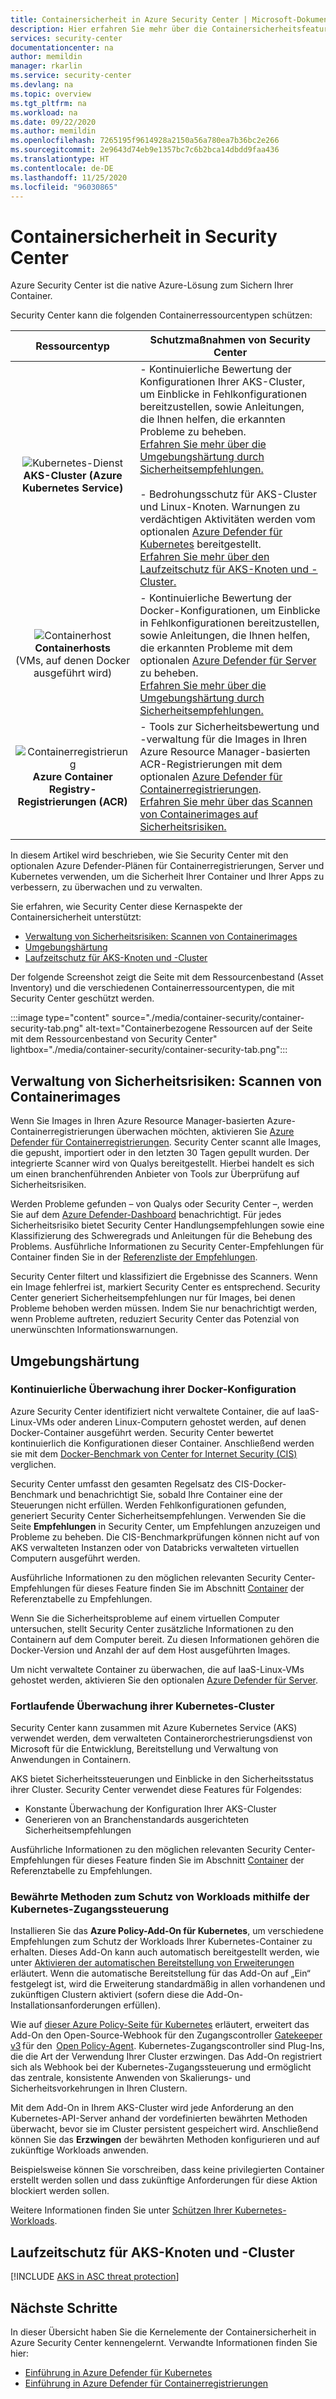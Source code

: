 ```yaml
---
title: Containersicherheit in Azure Security Center | Microsoft-Dokumentation
description: Hier erfahren Sie mehr über die Containersicherheitsfeatures von Security Center.
services: security-center
documentationcenter: na
author: memildin
manager: rkarlin
ms.service: security-center
ms.devlang: na
ms.topic: overview
ms.tgt_pltfrm: na
ms.workload: na
ms.date: 09/22/2020
ms.author: memildin
ms.openlocfilehash: 7265195f9614928a2150a56a780ea7b36bc2e266
ms.sourcegitcommit: 2e9643d74eb9e1357bc7c6b2bca14dbdd9faa436
ms.translationtype: HT
ms.contentlocale: de-DE
ms.lasthandoff: 11/25/2020
ms.locfileid: "96030865"
---
```

# <a name="container-security-in-security-center"></a>Containersicherheit in Security Center

Azure Security Center ist die native Azure-Lösung zum Sichern Ihrer Container.

Security Center kann die folgenden Containerressourcentypen schützen:

| Ressourcentyp | Schutzmaßnahmen von Security Center |
|:--------------------:|-----------|
| ![Kubernetes-Dienst](./media/security-center-virtual-machine-recommendations/icon-kubernetes-service-rec.png)<br>**AKS-Cluster (Azure Kubernetes Service)** | - Kontinuierliche Bewertung der Konfigurationen Ihrer AKS-Cluster, um Einblicke in Fehlkonfigurationen bereitzustellen, sowie Anleitungen, die Ihnen helfen, die erkannten Probleme zu beheben.<br>[Erfahren Sie mehr über die Umgebungshärtung durch Sicherheitsempfehlungen.](#environment-hardening)<br><br>- Bedrohungsschutz für AKS-Cluster und Linux-Knoten. Warnungen zu verdächtigen Aktivitäten werden vom optionalen [Azure Defender für Kubernetes](defender-for-kubernetes-introduction.md) bereitgestellt.<br>[Erfahren Sie mehr über den Laufzeitschutz für AKS-Knoten und -Cluster.](#run-time-protection-for-aks-nodes-and-clusters)|
| ![Containerhost](./media/security-center-virtual-machine-recommendations/icon-container-host-rec.png)<br>**Containerhosts**<br>(VMs, auf denen Docker ausgeführt wird) | - Kontinuierliche Bewertung der Docker-Konfigurationen, um Einblicke in Fehlkonfigurationen bereitzustellen, sowie Anleitungen, die Ihnen helfen, die erkannten Probleme mit dem optionalen [Azure Defender für Server](defender-for-servers-introduction.md) zu beheben.<br>[Erfahren Sie mehr über die Umgebungshärtung durch Sicherheitsempfehlungen.](#environment-hardening)|
| ![Containerregistrierung](./media/security-center-virtual-machine-recommendations/icon-container-registry-rec.png)<br>**Azure Container Registry-Registrierungen (ACR)** | - Tools zur Sicherheitsbewertung und -verwaltung für die Images in Ihren Azure Resource Manager-basierten ACR-Registrierungen mit dem optionalen [Azure Defender für Containerregistrierungen](defender-for-container-registries-introduction.md).<br>[Erfahren Sie mehr über das Scannen von Containerimages auf Sicherheitsrisiken.](#vulnerability-management---scanning-container-images) |
|||

In diesem Artikel wird beschrieben, wie Sie Security Center mit den optionalen Azure Defender-Plänen für Containerregistrierungen, Server und Kubernetes verwenden, um die Sicherheit Ihrer Container und Ihrer Apps zu verbessern, zu überwachen und zu verwalten.

Sie erfahren, wie Security Center diese Kernaspekte der Containersicherheit unterstützt:

- [Verwaltung von Sicherheitsrisiken: Scannen von Containerimages](#vulnerability-management---scanning-container-images)
- [Umgebungshärtung](#environment-hardening)
- [Laufzeitschutz für AKS-Knoten und -Cluster](#run-time-protection-for-aks-nodes-and-clusters)

Der folgende Screenshot zeigt die Seite mit dem Ressourcenbestand (Asset Inventory) und die verschiedenen Containerressourcentypen, die mit Security Center geschützt werden.

:::image type="content" source="./media/container-security/container-security-tab.png" alt-text="Containerbezogene Ressourcen auf der Seite mit dem Ressourcenbestand von Security Center" lightbox="./media/container-security/container-security-tab.png":::

## <a name="vulnerability-management---scanning-container-images"></a>Verwaltung von Sicherheitsrisiken: Scannen von Containerimages

Wenn Sie Images in Ihren Azure Resource Manager-basierten Azure-Containerregistrierungen überwachen möchten, aktivieren Sie [Azure Defender für Containerregistrierungen](defender-for-container-registries-introduction.md). Security Center scannt alle Images, die gepusht, importiert oder in den letzten 30 Tagen gepullt wurden. Der integrierte Scanner wird von Qualys bereitgestellt. Hierbei handelt es sich um einen branchenführenden Anbieter von Tools zur Überprüfung auf Sicherheitsrisiken.

Werden Probleme gefunden – von Qualys oder Security Center –, werden Sie auf dem [Azure Defender-Dashboard](azure-defender-dashboard.md) benachrichtigt. Für jedes Sicherheitsrisiko bietet Security Center Handlungsempfehlungen sowie eine Klassifizierung des Schweregrads und Anleitungen für die Behebung des Problems. Ausführliche Informationen zu Security Center-Empfehlungen für Container finden Sie in der [Referenzliste der Empfehlungen](recommendations-reference.md#recs-containers).

Security Center filtert und klassifiziert die Ergebnisse des Scanners. Wenn ein Image fehlerfrei ist, markiert Security Center es entsprechend. Security Center generiert Sicherheitsempfehlungen nur für Images, bei denen Probleme behoben werden müssen. Indem Sie nur benachrichtigt werden, wenn Probleme auftreten, reduziert Security Center das Potenzial von unerwünschten Informationswarnungen.

## <a name="environment-hardening"></a>Umgebungshärtung

### <a name="continuous-monitoring-of-your-docker-configuration"></a>Kontinuierliche Überwachung ihrer Docker-Konfiguration

Azure Security Center identifiziert nicht verwaltete Container, die auf IaaS-Linux-VMs oder anderen Linux-Computern gehostet werden, auf denen Docker-Container ausgeführt werden. Security Center bewertet kontinuierlich die Konfigurationen dieser Container. Anschließend werden sie mit dem [Docker-Benchmark von Center for Internet Security (CIS)](https://www.cisecurity.org/benchmark/docker/) verglichen.

Security Center umfasst den gesamten Regelsatz des CIS-Docker-Benchmark und benachrichtigt Sie, sobald Ihre Container eine der Steuerungen nicht erfüllen. Werden Fehlkonfigurationen gefunden, generiert Security Center Sicherheitsempfehlungen. Verwenden Sie die Seite **Empfehlungen** in Security Center, um Empfehlungen anzuzeigen und Probleme zu beheben. Die CIS-Benchmarkprüfungen können nicht auf von AKS verwalteten Instanzen oder von Databricks verwalteten virtuellen Computern ausgeführt werden.

Ausführliche Informationen zu den möglichen relevanten Security Center-Empfehlungen für dieses Feature finden Sie im Abschnitt [Container](recommendations-reference.md#recs-containers) der Referenztabelle zu Empfehlungen.

Wenn Sie die Sicherheitsprobleme auf einem virtuellen Computer untersuchen, stellt Security Center zusätzliche Informationen zu den Containern auf dem Computer bereit. Zu diesen Informationen gehören die Docker-Version und Anzahl der auf dem Host ausgeführten Images. 

Um nicht verwaltete Container zu überwachen, die auf IaaS-Linux-VMs gehostet werden, aktivieren Sie den optionalen [Azure Defender für Server](defender-for-servers-introduction.md).


### <a name="continuous-monitoring-of-your-kubernetes-clusters"></a>Fortlaufende Überwachung ihrer Kubernetes-Cluster
Security Center kann zusammen mit Azure Kubernetes Service (AKS) verwendet werden, dem verwalteten Containerorchestrierungsdienst von Microsoft für die Entwicklung, Bereitstellung und Verwaltung von Anwendungen in Containern.

AKS bietet Sicherheitssteuerungen und Einblicke in den Sicherheitsstatus ihrer Cluster. Security Center verwendet diese Features für Folgendes:
* Konstante Überwachung der Konfiguration Ihrer AKS-Cluster
* Generieren von an Branchenstandards ausgerichteten Sicherheitsempfehlungen

Ausführliche Informationen zu den möglichen relevanten Security Center-Empfehlungen für dieses Feature finden Sie im Abschnitt [Container](recommendations-reference.md#recs-containers) der Referenztabelle zu Empfehlungen.

###  <a name="workload-protection-best-practices-using-kubernetes-admission-control"></a>Bewährte Methoden zum Schutz von Workloads mithilfe der Kubernetes-Zugangssteuerung

Installieren Sie das **Azure Policy-Add-On für Kubernetes**, um verschiedene Empfehlungen zum Schutz der Workloads Ihrer Kubernetes-Container zu erhalten. Dieses Add-On kann auch automatisch bereitgestellt werden, wie unter [Aktivieren der automatischen Bereitstellung von Erweiterungen](security-center-enable-data-collection.md#enable-auto-provisioning-of-extensions) erläutert. Wenn die automatische Bereitstellung für das Add-On auf „Ein“ festgelegt ist, wird die Erweiterung standardmäßig in allen vorhandenen und zukünftigen Clustern aktiviert (sofern diese die Add-On-Installationsanforderungen erfüllen).

Wie auf [dieser Azure Policy-Seite für Kubernetes](../governance/policy/concepts/policy-for-kubernetes.md) erläutert, erweitert das Add-On den Open-Source-Webhook für den Zugangscontroller [Gatekeeper v3](https://github.com/open-policy-agent/gatekeeper) für den  [Open Policy-Agent](https://www.openpolicyagent.org/). Kubernetes-Zugangscontroller sind Plug-Ins, die die Art der Verwendung Ihrer Cluster erzwingen. Das Add-On registriert sich als Webhook bei der Kubernetes-Zugangssteuerung und ermöglicht das zentrale, konsistente Anwenden von Skalierungs- und Sicherheitsvorkehrungen in Ihren Clustern. 

Mit dem Add-On in Ihrem AKS-Cluster wird jede Anforderung an den Kubernetes-API-Server anhand der vordefinierten bewährten Methoden überwacht, bevor sie im Cluster persistent gespeichert wird. Anschließend können Sie das **Erzwingen** der bewährten Methoden konfigurieren und auf zukünftige Workloads anwenden. 

Beispielsweise können Sie vorschreiben, dass keine privilegierten Container erstellt werden sollen und dass zukünftige Anforderungen für diese Aktion blockiert werden sollen.

Weitere Informationen finden Sie unter [Schützen Ihrer Kubernetes-Workloads](kubernetes-workload-protections.md).


## <a name="run-time-protection-for-aks-nodes-and-clusters"></a>Laufzeitschutz für AKS-Knoten und -Cluster

[!INCLUDE [AKS in ASC threat protection](../../includes/security-center-azure-kubernetes-threat-protection.md)]



## <a name="next-steps"></a>Nächste Schritte

In dieser Übersicht haben Sie die Kernelemente der Containersicherheit in Azure Security Center kennengelernt. Verwandte Informationen finden Sie hier:

- [Einführung in Azure Defender für Kubernetes](defender-for-kubernetes-introduction.md)
- [Einführung in Azure Defender für Containerregistrierungen](defender-for-container-registries-introduction.md)